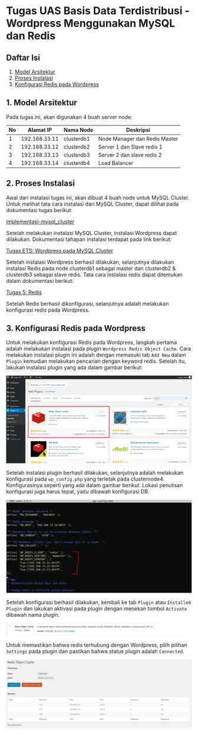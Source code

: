 # Tugas UAS Basis Data Terdistribusi - Wordpress Menggunakan MySQL dan Redis

## Daftar Isi
1. [Model Arsitektur](#1-model-arsitektur)
2. [Proses Instalasi](#2-proses-instalasi)
3. [Konfigurasi Redis pada Wordpress](#3-konfigurasi-redis-pada-wordpress)

## 1. Model Arsitektur
Pada tugas ini, akan digunakan 4 buah server node:

| No | Alamat IP | Nama Node | Deskripsi |
| --- | --- | --- | --- |
| 1 | 192.168.33.11 | clusterdb1 | Node Manager dan Redis Master |
| 2 | 192.168.33.12 | clusterdb2 | Server 1 dan Slave redis 1 |
| 3 | 192.168.33.13 | clusterdb3 | Server 2 dan slave redis 2|
| 4 | 192.168.33.14 | clusterdb4 | Load Balancer |

## 2. Proses Instalasi

Awal dari instalasi tugas ini, akan dibuat 4 buah node untuk MySQL Cluster. Untuk melihat tata cara instalasi dari MySQL Cluster, dapat dilihat pada dokumentasi tugas berikut: 

[implementasi-mysql_cluster]()

Setelah melakukan instalasi MySQL Cluster, instalasi Wordpress dapat dilakukan. Dokumentasi tahapan instalasi terdapat pada link berikut:

[Tugas ETS: Wordpress pada MySQL Cluster](https://github.com/BeniTama/ETS-BDT-2019)

Setelah instalasi Wordpress berhasil dilakukan, selanjutnya dilakukan instalasi Redis pada node clusterdb1 sebagai master dan clusterdb2 & clusterdb3 sebagai slave redis. Tata cara instalasi redis dapat ditemukan dalam dokumentasi berikut:

[Tugas 5: Redis](https://github.com/BeniTama/BDT-NoSQL-2019/tree/master/tugas5-redis)

Setelah Redis berhasil dikonfigurasi, selanjutnya adalah melakukan konfigurasi redis pada Wordpress.

## 3. Konfigurasi Redis pada Wordpress

Untuk melakukan konfigurasi Redis pada Wordpress, langkah pertama adalah melakukan instalasi pada plugin ``Wordpress Redis Object Cache``. Cara melakukan instalasi plugin ini adalah dengan memasuki tab ``Add New`` dalam ``Plugin`` kemudian melakukan pencarian dengan keyword redis. Setelah itu, lakukan instalasi plugin yang ada dalam gambar berikut:

![](/uas/pictures/redis-plugin-install.png)

Setelah instalasi plugin berhasil dilakukan, selanjutnya adalah melakukan konfigurasi pada ``wp_config.php`` yang terletak pada clusternode4. Konfigurasinya seperti yang ada dalam gambar berikut. Lokasi penulisan konfigurasi juga harus tepat, yaitu dibawah konfigurasi DB.

![](/uas/pictures/wp-config-configuration.JPG)

Setelah konfigurasi berhasil dilakukan, kembali ke tab ``Plugin`` atau ``Installed Plugin`` dan lakukan aktivasi pada plugin dengan menekan tombol ``Activate`` dibawah nama plugin.

![](/uas/pictures/install_roc.png)

Untuk memastikan bahwa redis terhubung dengan Wordpress, pilih pilihan ``Settings`` pada plugin dan pastikan bahwa status plugin adalah ``Connected``.

![](/uas/pictures/redis-wordpress.JPG)




